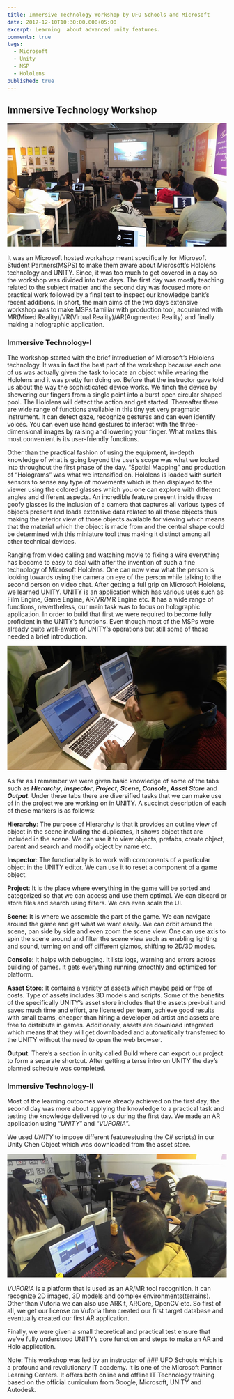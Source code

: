 ```yaml
---
title: Immersive Technology Workshop by UFO Schools and Microsoft
date: 2017-12-10T10:30:00.000+05:00
excerpt: Learning  about advanced unity features.
comments: true
tags:
  - Microsoft
  - Unity
  - MSP
  - Hololens
published: true
---
```



## Immersive Technology Workshop

![dt3.jpg](/assets/images/1IMP1.jpg)

It was an Microsoft hosted workshop meant specifically for Microsoft Student Partners(MSPS) to make them aware about Microsoft’s Hololens technology and UNITY. Since, it was too much to get covered in a day so the workshop was divided into two days. The first day was mostly teaching related to the subject matter and the second day was focused more on practical work followed by a final test to inspect our knowledge bank’s recent additions. In short, the main aims of the two days extensive workshop was to make MSPs familiar with production tool, acquainted with MR(Mixed Reality)/VR(Virtual Reality)/AR(Augmented Reality) and finally making a holographic application.

### Immersive Technology-I

The workshop started with the brief introduction of Microsoft’s Hololens technology. It was in fact the best part of the workshop because each one of us was actually given the task to locate an object while wearing the Hololens and it was pretty fun doing so. Before that the instructor gave told us about the way the sophisticated device works. We finch the device by showering our fingers from a single point into a burst open circular shaped pool. The Hololens will detect the action and get started. Thereafter there are wide range of functions available in this tiny yet very pragmatic instrument. It can detect gaze, recognize gestures and can even identify voices. You can even use hand gestures to interact with the three-dimensional images by raising and lowering your finger. What makes this most convenient is its user-friendly functions. 

Other than the practical fashion of using the equipment, in-depth knowledge of what is going beyond the user’s scope was what we looked into throughout the first phase of the day. “Spatial Mapping” and production of “Holograms” was what we intensified on. Hololens is loaded with surfeit sensors to sense any type of movements which is then displayed to the viewer using the colored glasses which you one can explore with different angles and different aspects. An incredible feature present inside those goofy glasses is the inclusion of a camera that captures all various types of objects present and loads extensive data related to all those objects thus making the interior view of those objects available for viewing which means that the material which the object is made from and the central shape could be determined with this miniature tool thus making it distinct among all other technical devices.

Ranging from video calling and watching movie to fixing a wire everything has become to easy to deal with after the invention of such a fine technology of Microsoft Hololens. One can now view what the person is looking towards using the camera on eye of the person while talking to the second person on video chat. 
After getting a full grip on Microsoft Hololens, we learned UNITY. UNITY is an application which has various uses such as Film Engine, Game Engine, AR/VR/MR Engine etc. It has a wide range of functions, nevertheless, our main task was to focus on holographic application. In order to build that first we were required to become fully proficient in the UNITY’s functions. Even though most of the MSPs were already quite well-aware of UNITY’s operations but still some of those needed a brief introduction. 

![dt3.jpg](/assets/images/1IMP3.jpg)

As far as I remember we were given basic knowledge of some of the tabs such as **_Hierarchy_**, **_Inspector_**, **_Project_**, **_Scene_**, **_Console_**, **_Asset Store_** and **_Output_**. Under these tabs there are diversified tasks that we can make use of in the project we are working on in UNITY. A succinct description of each of these markers is as follows:

**Hierarchy**: The purpose of Hierarchy is that it provides an outline view of object in the scene including the duplicates, It shows object that are included in the scene. We can use it to view objects, prefabs, create object, parent and search and modify object by name etc.

**Inspector**: The functionality is to work with components of a particular object in the UNITY editor. We can use it to reset a component of a game object.

**Project**: It is the place where everything in the game will be sorted and categorized so that we can access and use them optimal. We can discard or store files and search using filters. We can even scale the UI.

**Scene**: It is where we assemble the part of the game. We can navigate around the game and get what we want easily. We can orbit around the scene, pan side by side and even zoom the scene view. One can use axis to spin the scene around and filter the scene view such as enabling lighting and sound, turning on and off different gizmos, shifting to 2D/3D modes.

**Console**: It helps with debugging. It lists logs, warning and errors across building of games. It gets everything running smoothly and optimized for platform.

**Asset Store**: It contains a variety of assets which maybe paid or free of costs. Type of assets includes 3D models and scripts. Some of the benefits of the specifically UNITY’s asset store includes that the assets pre-built and saves much time and effort, are licensed per team, achieve good results with small teams, cheaper than hiring a developer ad artist and assets are free to distribute in games. Additionally, assets are download integrated which means that they will get downloaded and automatically transferred to the UNITY without the need to open the web browser.

**Output**: There’s a section in unity called Build where can export our project to form a separate shortcut.
After getting a terse intro on UNITY the day’s planned schedule was completed.

### Immersive Technology-II

Most of the learning outcomes were already achieved on the first day; the second day was more about applying the knowledge to a practical task and testing the knowledge delivered to us during the first day. We made an AR application using “_UNITY_” and “_VUFORIA_”. 

We used _UNITY_ to impose different features(using the C# scripts) in our Unity Chen Object which was downloaded from the asset store. 

![dt3.jpg](/assets/images/1IMP2.jpg)

_VUFORIA_ is a platform that is used as an AR/MR tool recognition. It can recognize 2D imaged, 3D models and complex environments(terrains). Other than Vuforia we can also use ARKit, ARCore, OpenCV etc. So first of all, we get our license on Vuforia then created our first target database and eventually created our first AR application.  

Finally, we were given a small theoretical and practical test ensure that we’ve fully understood UNITY’s core function and steps to make an AR and Holo application.

Note: This workshop was led by an instructor of ### UFO Schools which is a profound and revolutionary IT academy. It is one of the Microsoft Partner Learning Centers. It offers both online and offline IT Technology training based on the official curriculum from Google, Microsoft, UNITY and Autodesk.
